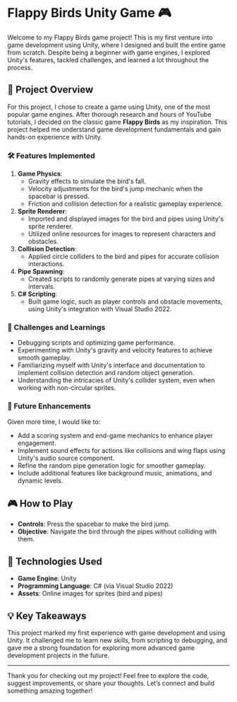 # Flappy Birds Unity Game 🎮

Welcome to my Flappy Birds game project! This is my first venture into game development using Unity, where I designed and built the entire game from scratch. Despite being a beginner with game engines, I explored Unity's features, tackled challenges, and learned a lot throughout the process.

## 🎯 Project Overview
For this project, I chose to create a game using Unity, one of the most popular game engines. After thorough research and hours of YouTube tutorials, I decided on the classic game **Flappy Birds** as my inspiration. This project helped me understand game development fundamentals and gain hands-on experience with Unity.

### 🛠 Features Implemented
1. **Game Physics**: 
   - Gravity effects to simulate the bird's fall.
   - Velocity adjustments for the bird's jump mechanic when the spacebar is pressed.
   - Friction and collision detection for a realistic gameplay experience.
2. **Sprite Renderer**:
   - Imported and displayed images for the bird and pipes using Unity's sprite renderer.
   - Utilized online resources for images to represent characters and obstacles.
3. **Collision Detection**:
   - Applied circle colliders to the bird and pipes for accurate collision interactions.
4. **Pipe Spawning**:
   - Created scripts to randomly generate pipes at varying sizes and intervals.
5. **C# Scripting**:
   - Built game logic, such as player controls and obstacle movements, using Unity's integration with Visual Studio 2022.

### 🚧 Challenges and Learnings
- Debugging scripts and optimizing game performance.
- Experimenting with Unity's gravity and velocity features to achieve smooth gameplay.
- Familiarizing myself with Unity's interface and documentation to implement collision detection and random object generation.
- Understanding the intricacies of Unity's collider system, even when working with non-circular sprites.

### 🚀 Future Enhancements
Given more time, I would like to:
- Add a scoring system and end-game mechanics to enhance player engagement.
- Implement sound effects for actions like collisions and wing flaps using Unity's audio source component.
- Refine the random pipe generation logic for smoother gameplay.
- Include additional features like background music, animations, and dynamic levels.

## 🎮 How to Play
- **Controls**: Press the spacebar to make the bird jump.
- **Objective**: Navigate the bird through the pipes without colliding with them.

## 🔧 Technologies Used
- **Game Engine**: Unity
- **Programming Language**: C# (via Visual Studio 2022)
- **Assets**: Online images for sprites (bird and pipes)

## 💡 Key Takeaways
This project marked my first experience with game development and using Unity. It challenged me to learn new skills, from scripting to debugging, and gave me a strong foundation for exploring more advanced game development projects in the future.

---

Thank you for checking out my project! Feel free to explore the code, suggest improvements, or share your thoughts. Let’s connect and build something amazing together!
